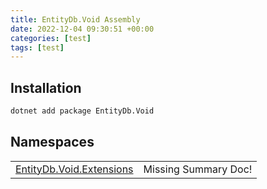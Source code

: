 ```yaml
---
title: EntityDb.Void Assembly
date: 2022-12-04 09:30:51 +00:00
categories: [test]
tags: [test]
---
```


## Installation
```sh
dotnet add package EntityDb.Void
```
## Namespaces
<table><tr><td><a href='/posts/dotnet-entitydb-void-extensions'>EntityDb.Void.Extensions</a></td><td>Missing Summary Doc!</td></tr></table>
